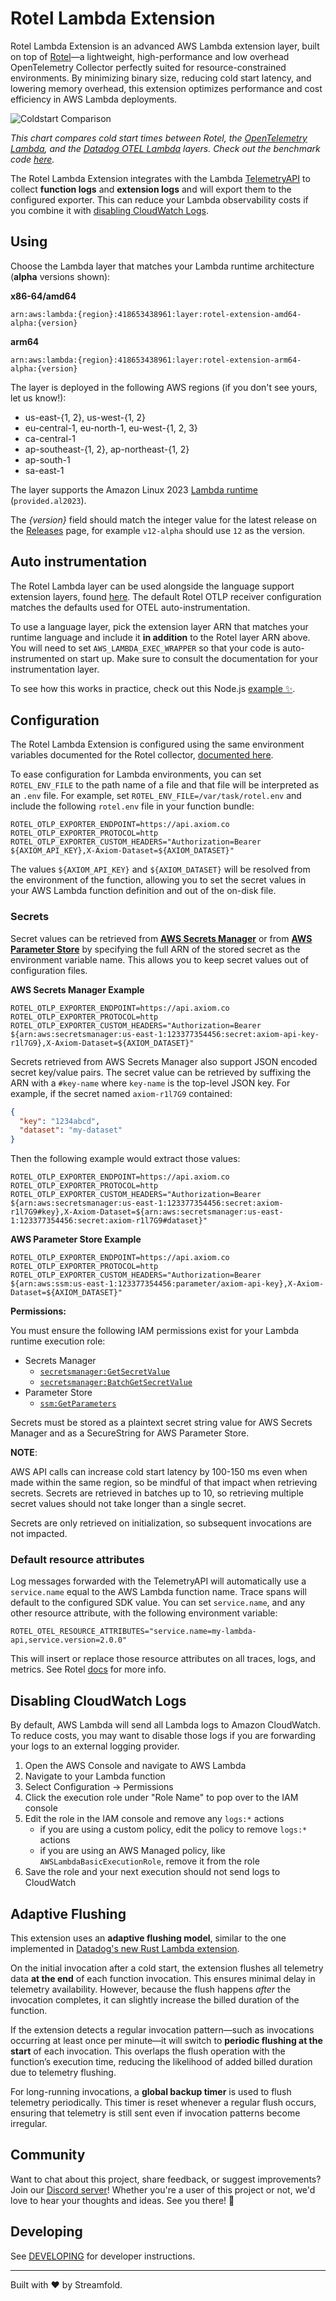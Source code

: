 # Rotel Lambda Extension

Rotel Lambda Extension is an advanced AWS Lambda extension layer, built on top of [Rotel](https://github.com/streamfold/rotel)—a lightweight, high-performance and low overhead OpenTelemetry Collector perfectly suited for resource-constrained environments. By minimizing binary size, reducing cold start latency, and lowering memory overhead, this extension optimizes performance and cost efficiency in AWS Lambda deployments.

![Coldstart Comparison](/contrib/coldstarts.png)

_This chart compares cold start times between Rotel, the [OpenTelemetry Lambda](https://github.com/open-telemetry/opentelemetry-lambda/blob/main/collector/README.md), and the [Datadog OTEL Lambda](https://docs.datadoghq.com/serverless/aws_lambda/opentelemetry/?tab=python) layers. Check out the benchmark code [here](https://github.com/streamfold/python-lambda-benchmark)._ 

The Rotel Lambda Extension integrates with the Lambda [TelemetryAPI](https://docs.aws.amazon.com/lambda/latest/dg/telemetry-api.html) to collect **function logs** and **extension logs** and will export them to the configured exporter. This can reduce your Lambda observability costs if you combine it with [disabling CloudWatch Logs](#disabling-cloudwatch-logs). 

## Using

Choose the Lambda layer that matches your Lambda runtime architecture (**alpha** versions shown):

**x86-64/amd64**
```
arn:aws:lambda:{region}:418653438961:layer:rotel-extension-amd64-alpha:{version}
```

**arm64** 
```
arn:aws:lambda:{region}:418653438961:layer:rotel-extension-arm64-alpha:{version}
```

The layer is deployed in the following AWS regions (if you don't see yours, let us know!):
- us-east-{1, 2}, us-west-{1, 2}
- eu-central-1, eu-north-1, eu-west-{1, 2, 3}
- ca-central-1
- ap-southeast-{1, 2}, ap-northeast-{1, 2}
- ap-south-1
- sa-east-1

The layer supports the Amazon Linux 2023
[Lambda runtime](https://docs.aws.amazon.com/lambda/latest/dg/lambda-runtimes.html#runtimes-supported)
(`provided.al2023`).

The _{version}_ field should match the integer value for the latest release on the
[Releases](https://github.com/streamfold/rotel-lambda-extension/releases) page,
for example `v12-alpha` should use `12` as the version.

## Auto instrumentation

The Rotel Lambda layer can be used alongside the language support extension layers, found [here](https://github.com/open-telemetry/opentelemetry-lambda?tab=readme-ov-file#extension-layer-language-support). The default Rotel OTLP receiver configuration matches the defaults used for OTEL auto-instrumentation.

To use a language layer, pick the extension layer ARN that matches your runtime language and include it **in addition** to the Rotel layer ARN above. You will need to set `AWS_LAMBDA_EXEC_WRAPPER` so that your code is auto-instrumented on start up. Make sure to consult the documentation for your instrumentation layer.

To see how this works in practice, check out this Node.js
[example ✨](https://github.com/streamfold/nodejs-aws-lambda-example). 

## Configuration

The Rotel Lambda Extension is configured using the same environment variables documented
for the Rotel collector,
[documented here](https://github.com/streamfold/rotel?tab=readme-ov-file#configuration).

To ease configuration for Lambda environments, you can set `ROTEL_ENV_FILE` to the path
name of a file and that file will be interpreted as an `.env` file. For example, set
`ROTEL_ENV_FILE=/var/task/rotel.env` and include the following `rotel.env` file in your
function bundle:
```shell
ROTEL_OTLP_EXPORTER_ENDPOINT=https://api.axiom.co
ROTEL_OTLP_EXPORTER_PROTOCOL=http
ROTEL_OTLP_EXPORTER_CUSTOM_HEADERS="Authorization=Bearer ${AXIOM_API_KEY},X-Axiom-Dataset=${AXIOM_DATASET}"
```

The values `${AXIOM_API_KEY}` and `${AXIOM_DATASET}` will be resolved from the environment of the function,
allowing you to set the secret values in your AWS Lambda function definition and out of the on-disk file.

### Secrets

Secret values can be retrieved from **[AWS Secrets Manager](https://aws.amazon.com/secrets-manager/)** or from **[AWS Parameter Store](https://docs.aws.amazon.com/systems-manager/latest/userguide/systems-manager-parameter-store.html)** by specifying the full
ARN of the stored secret as the environment variable name. This allows you to keep secret values out of configuration
files.

**AWS Secrets Manager Example**

```shell
ROTEL_OTLP_EXPORTER_ENDPOINT=https://api.axiom.co
ROTEL_OTLP_EXPORTER_PROTOCOL=http
ROTEL_OTLP_EXPORTER_CUSTOM_HEADERS="Authorization=Bearer ${arn:aws:secretsmanager:us-east-1:123377354456:secret:axiom-api-key-r1l7G9},X-Axiom-Dataset=${AXIOM_DATASET}"
```

Secrets retrieved from AWS Secrets Manager also support JSON encoded secret key/value pairs. The secret
value can be retrieved by suffixing the ARN with a `#key-name` where `key-name` is the top-level JSON key. For example,
if the secret named `axiom-r1l7G9` contained:

```json
{
  "key": "1234abcd",
  "dataset": "my-dataset"
}
```

Then the following example would extract those values:
```shell
ROTEL_OTLP_EXPORTER_ENDPOINT=https://api.axiom.co
ROTEL_OTLP_EXPORTER_PROTOCOL=http
ROTEL_OTLP_EXPORTER_CUSTOM_HEADERS="Authorization=Bearer ${arn:aws:secretsmanager:us-east-1:123377354456:secret:axiom-r1l7G9#key},X-Axiom-Dataset=${arn:aws:secretsmanager:us-east-1:123377354456:secret:axiom-r1l7G9#dataset}"
```


**AWS Parameter Store Example**

```shell
ROTEL_OTLP_EXPORTER_ENDPOINT=https://api.axiom.co
ROTEL_OTLP_EXPORTER_PROTOCOL=http
ROTEL_OTLP_EXPORTER_CUSTOM_HEADERS="Authorization=Bearer ${arn:aws:ssm:us-east-1:123377354456:parameter/axiom-api-key},X-Axiom-Dataset=${AXIOM_DATASET}"
```

**Permissions:**

You must ensure the following IAM permissions exist for your Lambda runtime execution role:

* Secrets Manager
  - [`secretsmanager:GetSecretValue`](https://docs.aws.amazon.com/secretsmanager/latest/apireference/API_GetSecretValue.html)
  - [`secretsmanager:BatchGetSecretValue`](https://docs.aws.amazon.com/secretsmanager/latest/apireference/API_BatchGetSecretValue.html)
* Parameter Store
  - [`ssm:GetParameters`](https://docs.aws.amazon.com/systems-manager/latest/APIReference/API_GetParameters.html)

Secrets must be stored as a plaintext secret string value for AWS Secrets Manager and as a SecureString for AWS Parameter Store. 

**NOTE**:

AWS API calls can increase cold start latency by 100-150 ms even when made within the same region, so be
mindful of that impact when retrieving secrets. Secrets are retrieved in batches up to 10, so retrieving
multiple secret values should not take longer than a single secret.

Secrets are only retrieved on initialization, so subsequent invocations are not impacted.

### Default resource attributes

Log messages forwarded with the TelemetryAPI will automatically use a `service.name` equal to the AWS Lambda function name. Trace spans will default to the configured SDK value. You can set `service.name`, and any other resource attribute, with the following environment variable:

```shell
ROTEL_OTEL_RESOURCE_ATTRIBUTES="service.name=my-lambda-api,service.version=2.0.0"
```

This will insert or replace those resource attributes on all traces, logs, and metrics. See Rotel
[docs](https://github.com/streamfold/rotel?tab=readme-ov-file#setting-resource-attributes) for more info.

## Disabling CloudWatch Logs

By default, AWS Lambda will send all Lambda logs to Amazon CloudWatch. To reduce costs, you may want to disable those logs if you are forwarding your logs to an external logging provider.

1. Open the AWS Console and navigate to AWS Lambda
2. Navigate to your Lambda function
3. Select Configuration -> Permissions
4. Click the execution role under "Role Name" to pop over to the IAM console
5. Edit the role in the IAM console and remove any `logs:*` actions
   - if you are using a custom policy, edit the policy to remove `logs:*` actions
   - if you are using an AWS Managed policy, like `AWSLambdaBasicExecutionRole`, remove it from the role
6. Save the role and your next execution should not send logs to CloudWatch

## Adaptive Flushing

This extension uses an **adaptive flushing model**, similar to the one implemented in [Datadog's new Rust Lambda extension](https://www.datadoghq.com/blog/engineering/datadog-lambda-extension-rust/).

On the initial invocation after a cold start, the extension flushes all telemetry data **at the end** of each function invocation. This ensures minimal delay in telemetry availability. However, because the flush happens *after* the invocation completes, it can slightly increase the billed duration of the function.

If the extension detects a regular invocation pattern—such as invocations occurring at least once per minute—it will switch to **periodic flushing at the start** of each invocation. This overlaps the flush operation with the function’s execution time, reducing the likelihood of added billed duration due to telemetry flushing.

For long-running invocations, a **global backup timer** is used to flush telemetry periodically. This timer is reset whenever a regular flush occurs, ensuring that telemetry is still sent even if invocation patterns become irregular.

## Community

Want to chat about this project, share feedback, or suggest improvements? Join our [Discord server](https://discord.gg/reUqNWTSGC)! Whether you're a user of this project or not, we'd love to hear your thoughts and ideas. See you there! 🚀

## Developing

See [DEVELOPING](/DEVELOPING.md) for developer instructions.

---

Built with ❤️ by Streamfold.

